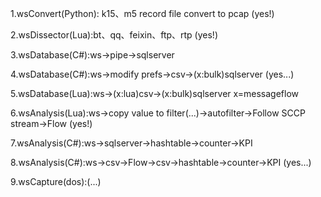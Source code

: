 1.wsConvert(Python): k15、m5 record file convert to pcap  (yes!)

2.wsDissector(Lua):bt、qq、feixin、ftp、rtp  (yes!)

3.wsDatabase(C#):ws->pipe->sqlserver

4.wsDatabase(C#):ws->modify prefs->csv->(x:bulk)sqlserver  (yes...)

5.wsDatabase(Lua):ws->(x:lua)csv->(x:bulk)sqlserver    x=messageflow

6.wsAnalysis(Lua):ws->copy value to filter(...)->autofilter->Follow SCCP stream->Flow  (yes!)

7.wsAnalysis(C#):ws->sqlserver->hashtable->counter->KPI

8.wsAnalysis(C#):ws->csv->Flow->csv->hashtable->counter->KPI   (yes...)

9.wsCapture(dos):(...)